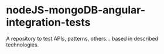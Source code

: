 # nodeJS-mongoDB-angular-integration-tests
A repository to test APIs, patterns, others... based in described technologies.
